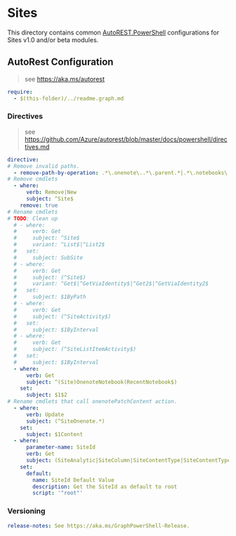# Sites

This directory contains common [AutoREST.PowerShell](https://github.com/Azure/autorest.powershell) configurations for Sites v1.0 and/or beta modules.

## AutoRest Configuration

> see <https://aka.ms/autorest>

``` yaml
require:
  - $(this-folder)/../readme.graph.md
```

### Directives

> see https://github.com/Azure/autorest/blob/master/docs/powershell/directives.md

``` yaml
directive:
# Remove invalid paths.
  - remove-path-by-operation: .*\.onenote\..*\.parent.*|.*\.notebooks\.section.*|.*\.sectionGroups\.section.*|.*\.sections\.pages.*|sites\..*_(Create|Get|Update|Delete)Activities$|sites\..*\.activities.*|^sites_(remove|add)$
# Remove cmdlets
  - where:
      verb: Remove|New
      subject: ^Site$
    remove: true
# Rename cmdlets
# TODO: Clean up
  # - where:
  #     verb: Get
  #     subject: ^Site$
  #     variant: ^List$|^List2$
  #   set:
  #     subject: SubSite
  # - where:
  #     verb: Get
  #     subject: (^Site$)
  #     variant: ^Get$|^GetViaIdentity$|^Get2$|^GetViaIdentity2$
  #   set:
  #     subject: $1ByPath
  # - where:
  #     verb: Get
  #     subject: (^SiteActivity$)
  #   set:
  #     subject: $1ByInterval
  # - where:
  #     verb: Get
  #     subject: (^SiteListItemActivity$)
  #   set:
  #     subject: $1ByInterval
  - where:
      verb: Get
      subject: ^(Site)OnenoteNotebook(RecentNotebook$)
    set:
      subject: $1$2
# Rename cmdlets that call onenotePatchContent action.
  - where:
      verb: Update
      subject: (^SiteOnenote.*)
    set:
      subject: $1Content
  - where:
      parameter-name: SiteId
      verb: Get
      subject: (SiteAnalytic|SiteColumn|SiteContentType|SiteContentTypeContentLink|SubSite)
    set:
      default:
        name: SiteId Default Value
        description: Get the SiteId as default to root
        script: '"root"'
```

### Versioning

``` yaml
release-notes: See https://aka.ms/GraphPowerShell-Release.
```
